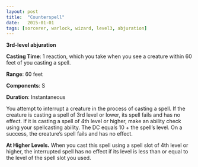 ```yaml
---
layout: post
title:  "Counterspell"
date:   2015-01-01
tags: [sorcerer, warlock, wizard, level3, abjuration]
---
```


**3rd-level abjuration**

**Casting Time**: 1 reaction, which you take when you see a creature within 60 feet of you casting a spell.

**Range**: 60 feet

**Components**: S

**Duration**: Instantaneous

You attempt to interrupt a creature in the process of casting a spell. If the creature is casting a spell of 3rd level or lower, its spell fails and has no effect. If it is casting a spell of 4th level or higher, make an ability check using your spellcasting ability. The DC equals 10 + the spell’s level. On a success, the creature’s spell fails and has no effect.

**At Higher Levels.** When you cast this spell using a spell slot of 4th level or higher, the interrupted spell has no effect if its level is less than or equal to the level of the spell slot you used.
